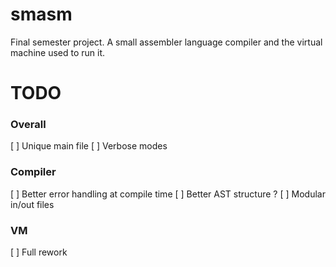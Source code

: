 # smasm

Final semester project. A small assembler language compiler and the virtual machine used to run it.

# TODO

### Overall

[ ] Unique main file
[ ] Verbose modes

### Compiler 

[ ] Better error handling at compile time
[ ] Better AST structure ?
[ ] Modular in/out files

### VM

[ ] Full rework

